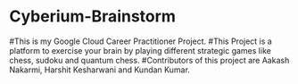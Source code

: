 # Cyberium-Brainstorm

#This is my Google Cloud Career Practitioner Project. 
#This Project is a platform to exercise your brain by playing different strategic games like chess, sudoku and quantum chess.
#Contributors of this project are Aakash Nakarmi, Harshit Kesharwani and Kundan Kumar.
